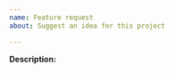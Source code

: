 ```yaml
---
name: Feature request
about: Suggest an idea for this project

---
```


**Description:**

<!-- Describe here the feature you are requesting. -->
